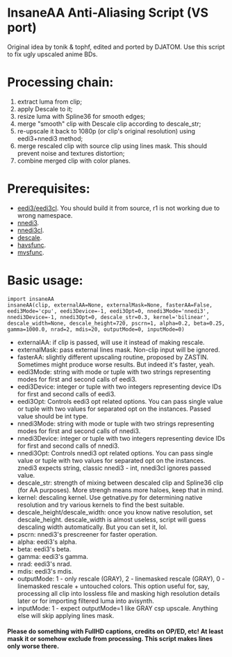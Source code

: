 # InsaneAA Anti-Aliasing Script (VS port)

Original idea by tonik & tophf, edited and ported by DJATOM.
Use this script to fix ugly upscaled anime BDs.

# Processing chain: 
   1) extract luma from clip;
   2) apply Descale to it;
   3) resize luma with Spline36 for smooth edges;
   4) merge "smooth" clip with Descale clip according to descale_str;
   5) re-upscale it back to 1080p (or clip's original resolution) using eedi3+nnedi3 method;
   6) merge rescaled clip with source clip using lines mask. This should prevent noise and textures distortion;
   7) combine merged clip with color planes. 
 
# Prerequisites:
  - [eedi3/eedi3cl](https://github.com/HomeOfVapourSynthEvolution/VapourSynth-EEDI3). You should build it from source, r1 is not working due to wrong namespace.
  - [nnedi3](https://github.com/dubhater/vapoursynth-nnedi3).
  - [nnedi3cl](https://github.com/HomeOfVapourSynthEvolution/VapourSynth-NNEDI3CL).
  - [descale](https://github.com/Irrational-Encoding-Wizardry/vapoursynth-descale).
  - [havsfunc](https://github.com/HomeOfVapourSynthEvolution/havsfunc).
  - [mvsfunc](https://github.com/HomeOfVapourSynthEvolution/mvsfunc).
 
# Basic usage:
```
import insaneAA
insaneAA(clip, externalAA=None, externalMask=None, fasterAA=False, eedi3Mode='cpu', eedi3Device=-1, eedi3Opt=0, nnedi3Mode='nnedi3', nnedi3Device=-1, nnedi3Opt=0, descale_str=0.3, kernel='bilinear', descale_width=None, descale_height=720, pscrn=1, alpha=0.2, beta=0.25, gamma=1000.0, nrad=2, mdis=20, outputMode=0, inputMode=0)
```
  - externalAA: if clip is passed, will use it instead of making rescale.
  - externalMask: pass external lines mask. Non-clip input will be ignored.
  - fasterAA: slightly different upscaling routine, proposed by ZASTIN. Sometimes might produce worse results. But indeed it's faster, yeah.
  - eedi3Mode: string with mode or tuple with two strings representing modes for first and second calls of eedi3.
  - eedi3Device: integer or tuple with two integers representing device IDs for first and second calls of eedi3.
  - eedi3Opt: Controls eedi3 opt related options. You can pass single value or tuple with two values for separated opt on the instances. Passed value should be int type.
  - nnedi3Mode: string with mode or tuple with two strings representing modes for first and second calls of nnedi3.
  - nnedi3Device: integer or tuple with two integers representing device IDs for first and second calls of nnedi3.
  - nnedi3Opt: Controls nnedi3 opt related options. You can pass single value or tuple with two values for separated opt on the instances. znedi3 expects string, classic nnedi3 - int, nnedi3cl ignores passed value. 
  - descale_str: strength of mixing between descaled clip and Spline36 clip (for AA purposes). More strengh means more haloes, keep that in mind.
  - kernel: descaling kernel. Use getnative.py for determining native resolution and try various kernels to find the best suitable.
  - descale_height/descale_width: once you know native resolution, set descale_height. descale_width is almost useless, script will guess descaling width automatically. But you can set it, lol.
  - pscrn: nnedi3's prescreener for faster operation.
  - alpha: eedi3's alpha.
  - beta: eedi3's beta.
  - gamma: eedi3's gamma.
  - nrad: eedi3's nrad.
  - mdis: eedi3's mdis.
  - outputMode: 1 - only rescale (GRAY), 2 - linemasked rescale (GRAY), 0 - linemasked rescale + untouched colors. This option useful for, say, processing all clip into lossless file and masking high resolution details later or for importing filtered luma into avisynth.
  - inputMode: 1 - expect outputMode=1 like GRAY csp upscale. Anything else will skip applying lines mask.
#### Please do something with FullHD captions, credits on OP/ED, etc! At least mask it or somehow exclude from processing. This script makes lines only worse there.
